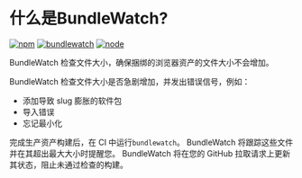 


# 什么是BundleWatch?



 [![npm][npm]][npm-url] [![bundlewatch][bundlewatch]][bundlewatch-url] [![node][node]][node-url]


BundleWatch 检查文件大小，确保捆绑的浏览器资产的文件大小不会增加。

BundleWatch 检查文件大小是否急剧增加，并发出错误信号，例如：
- 添加导致 slug 膨胀的软件包
- 导入错误
- 忘记最小化

完成生产资产构建后，在 CI 中运行`bundlewatch`。
BundleWatch 将跟踪这些文件并在其超出最大大小时提醒您。
BundleWatch 将在您的 GitHub 拉取请求上更新其状态，阻止未通过检查的构建。





[npm]: https://img.shields.io/npm/v/bundlewatch.svg
[npm-url]: https://npmjs.com/package/bundlewatch

[node]: https://img.shields.io/node/v/bundlewatch.svg
[node-url]: https://nodejs.org

[bundlewatch]: https://img.shields.io/badge/bundle-watched-blue.svg
[bundlewatch-url]: http://bundlewatch.io


